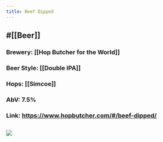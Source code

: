 ```yaml
---
title: Beef Dipped
---
```


## #[[Beer]]
### Brewery: [[Hop Butcher for the World]]

### Beer Style: [[Double IPA]]

### Hops: [[Simcoe]]

### AbV: 7.5%

### Link: https://www.hopbutcher.com/#/beef-dipped/

## ![](https://images.squarespace-cdn.com/content/v1/56898fcb05f8e23aa28e30e5/1565148817926-BMTMXVD5FT7HRS4I5GQM/ke17ZwdGBToddI8pDm48kO2lzzyYlCn0OwUUtD3NVVN7gQa3H78H3Y0txjaiv_0fDoOvxcdMmMKkDsyUqMSsMWxHk725yiiHCCLfrh8O1z5QHyNOqBUUEtDDsRWrJLTm1v6GcKqh6mrhfxzW2tqo76aAQhDmOCUtdLvHIKGtATzh7nH5lpH3Oiuhomb1bXDj/Beef-Dipped-%28Square-File%29.jpg?format=1500w)
